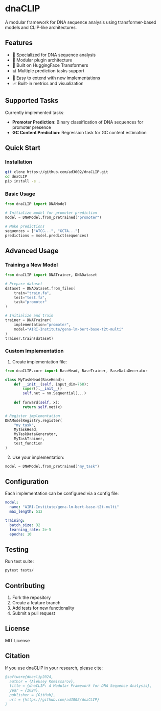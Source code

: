 # dnaCLIP

A modular framework for DNA sequence analysis using transformer-based models and CLIP-like architectures.

## Features

- 🧬 Specialized for DNA sequence analysis
- 🔌 Modular plugin architecture
- 🤗 Built on HuggingFace Transformers
- 📊 Multiple prediction tasks support
- 🔄 Easy to extend with new implementations
- 📈 Built-in metrics and visualization

## Supported Tasks

Currently implemented tasks:

- **Promoter Prediction**: Binary classification of DNA sequences for promoter presence
- **GC Content Prediction**: Regression task for GC content estimation

## Quick Start

### Installation

```bash
git clone https://github.com/ad3002/dnaCLIP.git
cd dnaCLIP
pip install -e .
```

### Basic Usage

```python
from dnaCLIP import DNAModel

# Initialize model for promoter prediction
model = DNAModel.from_pretrained("promoter")

# Make predictions
sequences = ["ATCG...", "GCTA..."]
predictions = model.predict(sequences)
```

## Advanced Usage

### Training a New Model

```python
from dnaCLIP import DNATrainer, DNADataset

# Prepare dataset
dataset = DNADataset.from_files(
    train="train.fa",
    test="test.fa",
    task="promoter"
)

# Initialize and train
trainer = DNATrainer(
    implementation="promoter",
    model="AIRI-Institute/gena-lm-bert-base-t2t-multi"
)
trainer.train(dataset)
```

### Custom Implementation

1. Create implementation file:

```python
from dnaCLIP.core import BaseHead, BaseTrainer, BaseDataGenerator

class MyTaskHead(BaseHead):
    def __init__(self, input_dim=768):
        super().__init__()
        self.net = nn.Sequential(...)
    
    def forward(self, x):
        return self.net(x)

# Register implementation
DNAModelRegistry.register(
    "my_task",
    MyTaskHead,
    MyTaskDataGenerator,
    MyTaskTrainer,
    test_function
)
```

2. Use your implementation:

```python
model = DNAModel.from_pretrained("my_task")
```

## Configuration

Each implementation can be configured via a config file:

```yaml
model:
  name: "AIRI-Institute/gena-lm-bert-base-t2t-multi"
  max_length: 512

training:
  batch_size: 32
  learning_rate: 2e-5
  epochs: 10
```

## Testing

Run test suite:
```bash
pytest tests/
```

## Contributing

1. Fork the repository
2. Create a feature branch
3. Add tests for new functionality
4. Submit a pull request

## License

MIT License

## Citation

If you use dnaCLIP in your research, please cite:

```bibtex
@software{dnaclip2024,
  author = {Aleksey Komissarov},
  title = {dnaCLIP: A Modular Framework for DNA Sequence Analysis},
  year = {2024},
  publisher = {GitHub},
  url = {https://github.com/ad3002/dnaCLIP}
}
```
